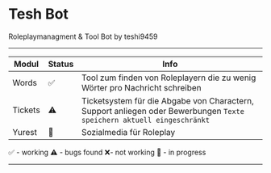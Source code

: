 # Tesh Bot

Roleplaymanagment & Tool Bot by teshi9459

---

| Modul   | Status | Info                                                                                                                  |
| ------- | ------ | --------------------------------------------------------------------------------------------------------------------- |
| Words   | ✅     | Tool zum finden von Roleplayern die zu wenig Wörter pro Nachricht schreiben                                           |
| Tickets | ⚠      | Ticketsystem für die Abgabe von Charactern, Support anliegen oder Bewerbungen `Texte speichern aktuell eingeschränkt` |
| Yurest  | 🔄     | Sozialmedia für Roleplay                                                                                              |

✅ - working ⚠ - bugs found ❌- not working 🔄 - in progress

---
